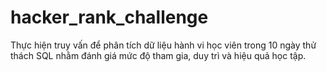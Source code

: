 # hacker_rank_challenge
Thực hiện truy vấn để phân tích dữ liệu hành vi học viên trong 10 ngày thử thách SQL nhằm đánh giá mức độ tham gia, duy trì và hiệu quả học tập.
